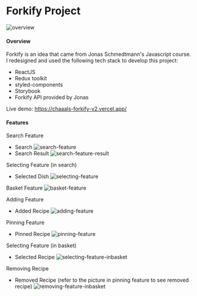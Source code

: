 # Forkify Project

<img src='/images/forkify-overview.png' alt='overview'>

#### Overview

Forkify is an idea that came from Jonas Schmedtmann's Javascript course. I redesigned and used the following tech stack to develop this project:

- ReactJS
- Redux toolkit
- styled-components
- Storybook
- Forkify API provided by Jonas

Live demo: https://chaaals-forkify-v2.vercel.app/

#### Features

Search Feature

- Search
  <img src='/images/forkify-search-feature.png' alt='search-feature' />
- Search Result
  <img src='/images/forkify-search-feature-result.png' alt='search-feature-result' />

Selecting Feature (in search)

- Selected Dish
  <img src='/images/forkify-selecting-feature.png' alt='selecting-feature' />

Basket Feature
<img src='/images/forkify-basket-feature.png' alt='basket-feature' />

Adding Feature

- Added Recipe
  <img src='/images/forkify-adding-feature.png' alt='adding-feature' />

Pinning Feature

- Pinned Recipe
  <img src='/images/forkify-pinning-feature.png' alt='pinning-feature' />

Selecting Feature (in basket)

- Selected Recipe
  <img src='/images/forkify-selecting-feature-inbasket.png' alt='selecting-feature-inbasket' />

Removing Recipe

- Removed Recipe (refer to the picture in pinning feature to see removed recipe)
  <img src='/images/forkify-removing-feature-inbasket.png' alt='removing-feature-inbasket' />
